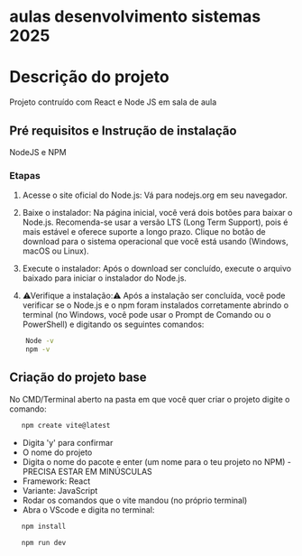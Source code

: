 # aulas desenvolvimento sistemas 2025

# Descrição do projeto

Projeto contruído com React e Node JS em sala de aula 

## Pré requisitos e Instrução de instalação

NodeJS e NPM

### Etapas

1. Acesse o site oficial do Node.js: Vá para nodejs.org em seu navegador.

2. Baixe o instalador: Na página inicial, você verá dois botões para baixar o Node.js. Recomenda-se usar a versão LTS (Long Term Support), pois é mais estável e oferece suporte a longo prazo. Clique no botão de download para o sistema operacional que você está usando (Windows, macOS ou Linux).

3. Execute o instalador: Após o download ser concluído, execute o arquivo baixado para iniciar o instalador do Node.js.

4. ⚠Verifique a instalação:⚠ Após a instalação ser concluída, você pode verificar se o Node.js e o npm foram instalados corretamente abrindo o terminal (no Windows, você pode usar o Prompt de Comando ou o PowerShell) e digitando os seguintes comandos:

``` bash
    Node -v
    npm -v
```
## Criação do projeto base

No CMD/Terminal aberto na pasta em que você quer criar o projeto digite o comando:
``` bash
   npm create vite@latest
```

* Digita 'y' para confirmar
* O nome do projeto
* Digita o nome do pacote e enter (um nome para o teu projeto no NPM) - PRECISA ESTAR EM MINÚSCULAS
* Framework: React 
* Variante: JavaScript
* Rodar os comandos que o vite mandou (no próprio terminal)
* Abra o VScode e digita no terminal:
``` bash
   npm install
   
   npm run dev
```
